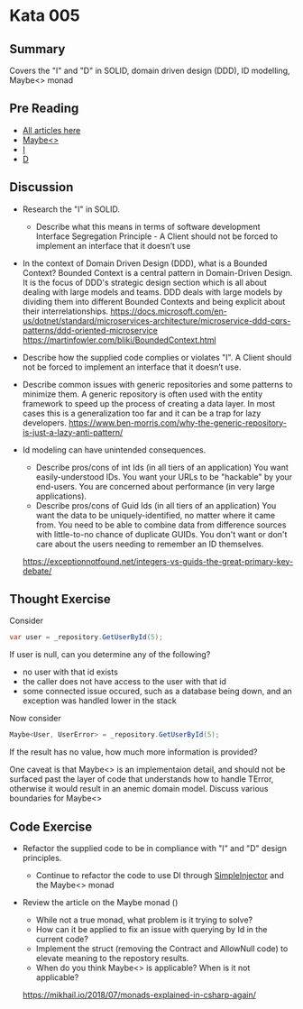 # Kata 005

## Summary
 Covers the "I" and "D" in SOLID, domain driven design (DDD), ID modelling, Maybe<> monad

## Pre Reading
- [All articles here](https://martinfowler.com/tags/domain%20driven%20design.html)
- [Maybe<>](https://enterprisecraftsmanship.com/2015/03/13/functional-c-non-nullable-reference-types/)
- [I](https://www.dotnetcurry.com/software-gardening/1257/interface-segregation-principle-isp-solid-principle)
- [D](https://www.dotnetcurry.com/software-gardening/1284/dependency-injection-solid-principles)

## Discussion
- Research the "I" in SOLID. 
    * Describe what this means in terms of software development
    Interface Segregation Principle - A Client should not be forced to implement an interface that it doesn’t use

- In the context of Domain Driven Design (DDD), what is a Bounded Context?
Bounded Context is a central pattern in Domain-Driven Design. It is the focus of DDD's strategic design section which is all about dealing with large models and teams. DDD deals with large models by dividing them into different Bounded Contexts and being explicit about their interrelationships.
https://docs.microsoft.com/en-us/dotnet/standard/microservices-architecture/microservice-ddd-cqrs-patterns/ddd-oriented-microservice
https://martinfowler.com/bliki/BoundedContext.html

- Describe how the supplied code complies or violates "I".
A Client should not be forced to implement an interface that it doesn’t use.

- Describe common issues with generic repositories and some patterns to minimize them.
A generic repository is often used with the entity framework to speed up the process of creating a data layer. In most cases this is a generalization too far and it can be a trap for lazy developers.
https://www.ben-morris.com/why-the-generic-repository-is-just-a-lazy-anti-pattern/

- Id modeling can have unintended consequences.
    * Describe pros/cons of int Ids (in all tiers of an application)
        You want easily-understood IDs.
        You want your URLs to be "hackable" by your end-users.
        You are concerned about performance (in very large applications).
    * Describe pros/cons of Guid Ids (in all tiers of an application)
        You want the data to be uniquely-identified, no matter where it came from.
        You need to be able to combine data from difference sources with little-to-no chance of duplicate GUIDs.
        You don't want or don't care about the users needing to remember an ID themselves.

    https://exceptionnotfound.net/integers-vs-guids-the-great-primary-key-debate/

## Thought Exercise
Consider 
``` cs
var user = _repository.GetUserById(5);
```
If user is null, can you determine any of the following?
- no user with that id exists
- the caller does not have access to the user with that id
- some connected issue occured, such as a database being down, and an exception was handled lower in the stack
     
Now consider
``` cs
Maybe<User, UserError> = _repository.GetUserById(5);
```
If the result has no value, how much more information is provided?

One caveat is that Maybe<> is an implementaion detail, and should not be surfaced past the layer of code that understands how to handle TError, otherwise it would result in an anemic domain model. Discuss various boundaries for Maybe<>

## Code Exercise
- Refactor the supplied code to be in compliance with "I" and "D" design principles.
    * Continue to refactor the code to use DI through [SimpleInjector](https://simpleinjector.org/index.html) and the Maybe<> monad

- Review the article on the Maybe monad ()
    * While not a true monad, what problem is it trying to solve?
    * How can it be applied to fix an issue with querying by Id in the current code?
    * Implement the struct (removing the Contract and AllowNull code) to elevate meaning to the repostory results.
    * When do you think Maybe<> is applicable? When is it not applicable?

    https://mikhail.io/2018/07/monads-explained-in-csharp-again/
    